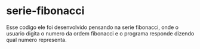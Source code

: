 # serie-fibonacci

Esse codigo ele foi desenvolvido pensando na serie fibonacci, onde o usuario digita o numero da ordem fibonacci e o programa responde dizendo qual numero representa.
